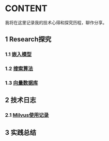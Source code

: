 # CONTENT
我将在这里记录我的技术心得和探究历程，聊作分享。
## 1 Research探究
### 1.1 [嵌入模型](https://github.com/dazelu19/dazelu19.github.io/blob/main/doc/cn/TheEmbedding_cn.md "嵌入模型")
### 1.2 [搜索算法](https://github.com/dazelu19/dazelu19.github.io/blob/main/doc/cn/SearchAlgorithm_cn.md "搜索算法探究")
### 1.3 [向量数据库](https://github.com/dazelu19/dazelu19.github.io/blob/main/doc/cn/VectorDatabase_cn.md "向量数据库探究")

## 2 技术日志
### 2.1 [Milvus使用记录](https://github.com/dazelu19/dazelu19.github.io/blob/main/doc/technology/MilvusDatabase_cn.md "Milus数据库使用记录")

## 3 实践总结



